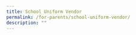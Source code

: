 ```yaml
---
title: School Uniform Vendor
permalink: /for-parents/school-uniform-vendor/
description: ""
---
```

